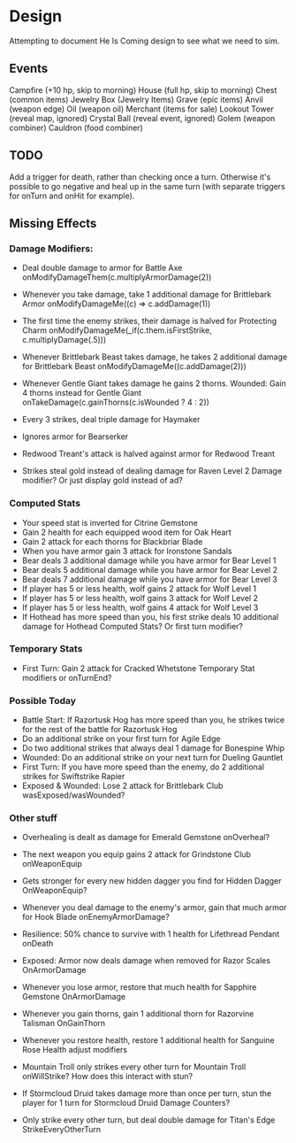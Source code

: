 # Design

Attempting to document He Is Coming design to see what we need to sim.

## Events
Campfire (+10 hp, skip to morning)
House (full hp, skip to morning)
Chest (common items)
Jewelry Box (Jewelry Items)
Grave (epic items)
Anvil (weapon edge)
Oil (weapon oil)
Merchant (items for sale)
Lookout Tower (reveal map, ignored)
Crystal Ball (reveal event, ignored)
Golem (weapon combiner)
Cauldron (food combiner)

## TODO

Add a trigger for death, rather than checking once a turn.  Otherwise it's
possible to go negative and heal up in the same turn (with separate triggers
for onTurn and onHit for example).

## Missing Effects

### Damage Modifiers:
- Deal double damage to armor for Battle Axe
  onModifyDamageThem(c.multiplyArmorDamage(2))

- Whenever you take damage, take 1 additional damage for Brittlebark Armor
  onModifyDamageMe((c) => c.addDamage(1))

- The first time the enemy strikes, their damage is halved for Protecting Charm
  onModifyDamageMe(_if(c.them.isFirstStrike, c.multiplyDamage(.5)))

- Whenever Brittlebark Beast takes damage, he takes 2 additional damage for Brittlebark Beast
  onModifyDamageMe((c.addDamage(2)))

- Whenever Gentle Giant takes damage he gains 2 thorns.  Wounded: Gain 4 thorns instead for Gentle Giant
  onTakeDamage(c.gainThorns(c.isWounded ? 4 : 2))

- Every 3 strikes, deal triple damage for Haymaker
- Ignores armor for Bearserker
- Redwood Treant's attack is halved against armor for Redwood Treant

- Strikes steal gold instead of dealing damage for Raven Level 2
  Damage modifier?  Or just display gold instead of ad?


### Computed Stats
- Your speed stat is inverted for Citrine Gemstone
- Gain 2 health for each equipped wood item for Oak Heart
- Gain 2 attack for each thorns for Blackbriar Blade
- When you have armor gain 3 attack for Ironstone Sandals
- Bear deals 3 additional damage while you have armor for Bear Level 1
- Bear deals 5 additional damage while you have armor for Bear Level 2
- Bear deals 7 additional damage while you have armor for Bear Level 3
- If player has 5 or less health, wolf gains 2 attack for Wolf Level 1
- If player has 5 or less health, wolf gains 3 attack for Wolf Level 2
- If player has 5 or less health, wolf gains 4 attack for Wolf Level 3
- If Hothead has more speed than you, his first strike deals 10 additional damage for Hothead
  Computed Stats?  Or first turn modifier?


### Temporary Stats
- First Turn: Gain 2 attack for Cracked Whetstone
  Temporary Stat modifiers or onTurnEnd?

### Possible Today
- Battle Start: If Razortusk Hog has more speed than you, he strikes twice for the rest of the battle for Razortusk Hog
- Do an additional strike on your first turn for Agile Edge
- Do two additional strikes that always deal 1 damage for Bonespine Whip
- Wounded: Do an additional strike on your next turn for Dueling Gauntlet
- First Turn: If you have more speed than the enemy, do 2 additional strikes for Swiftstrike Rapier
- Exposed & Wounded: Lose 2 attack for Brittlebark Club
  wasExposed/wasWounded?

### Other stuff

- Overhealing is dealt as damage for Emerald Gemstone
  onOverheal?

- The next weapon you equip gains 2 attack for Grindstone Club
  onWeaponEquip

- Gets stronger for every new hidden dagger you find for Hidden Dagger
  OnWeaponEquip?

- Whenever you deal damage to the enemy's armor, gain that much armor for Hook Blade
  onEnemyArmorDamage?

- Resilience: 50% chance to survive with 1 health for Lifethread Pendant
  onDeath

- Exposed: Armor now deals damage when removed for Razor Scales
  OnArmorDamage

- Whenever you lose armor, restore that much health for Sapphire Gemstone
  OnArmorDamage

- Whenever you gain thorns, gain 1 additional thorn for Razorvine Talisman
  OnGainThorn

- Whenever you restore health, restore 1 additional health for Sanguine Rose
  Health adjust modifiers

- Mountain Troll only strikes every other turn for Mountain Troll
  onWillStrike?  How does this interact with stun?

- If Stormcloud Druid takes damage more than once per turn, stun the player for 1 turn for Stormcloud Druid
  Damage Counters?

- Only strike every other turn, but deal double damage for Titan's Edge
  StrikeEveryOtherTurn